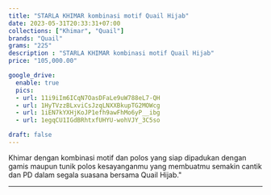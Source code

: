 ```yaml
---
title: "STARLA KHIMAR kombinasi motif Quail Hijab"
date: 2023-05-31T20:33:31+07:00
collections: ["Khimar", "Quail"]
brands: "Quail"
grams: "225"
description : "STARLA KHIMAR kombinasi motif Quail Hijab"
price: "105,000.00"

google_drive:
  enable: true
  pics:
  - url: 11i9iIm6ICqN7OasDFaLe9uW788eL7-QH
  - url: 1HyTVzzBLxviCsJzqLNXXBkupTG2MOWcg
  - url: 1iEN7kYXHjKoJP1efh9awFhMo6yP__ibg
  - url: 1egqCU1IGdBRhtxfUHYU-wohVJY_3C5so

draft: false
---
```


Khimar dengan kombinasi motif dan polos yang siap dipadukan dengan gamis maupun tunik polos kesayanganmu yang membuatmu semakin cantik dan PD dalam segala suasana bersama Quail Hijab."

---------    
 

